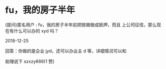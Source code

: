# fu，我的房子半年

(提问)匿名用户 : fu，我的房子半年前把按揭做成抵押，而且 上公司征信，那么现在有什么可以办的 xyd 吗？

2018-12-25

回答：你做的是企业 jyd，还可以办业主 d 等，详细情况可以和

助理说下 szxzy666(1 赞)